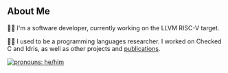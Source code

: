 ## About Me

👨‍💻 I'm a software developer, currently working on the LLVM RISC-V target.

👨‍🏫 I used to be a programming languages researcher. I worked on Checked C and Idris, as well as other projects and [publications](https://lenary.co.uk/publications/).

[![pronouns: he/him](https://img.shields.io/badge/pronouns-he%2Fhim-blue)](http://pronoun.is/he "pronouns: he/him")
